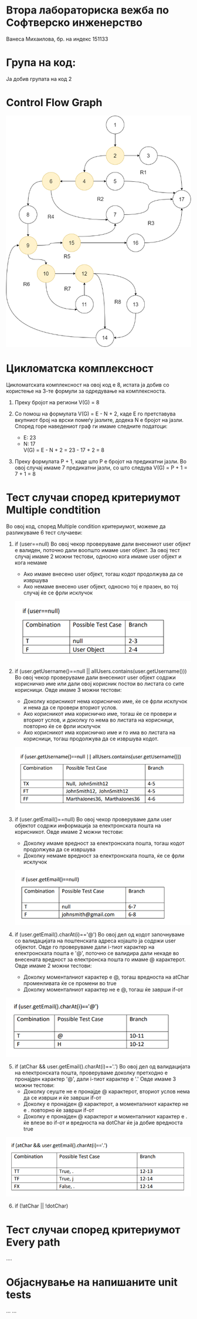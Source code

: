 # Втора лабораториска вежба по Софтверско инженерство
Ванеса Михаилова, бр. на индекс 151133

# Група на код:
Ја добив групата на код 2

# Control Flow Graph
![alt text](https://github.com/vmihailova/SI_Lab2_151133/blob/master/151133_Control_Flow.png?raw=true)

# Цикломатска комплексност
Цикломатската комплексност на овој код е 8, истата ја добив со користење на 3-те формули за одредување на комплексноста.

1. Преку бројот на региони
   V(G) = 8
   
2. Со помош на формулата V(G) = E - N + 2, каде E го претставува вкупниот број на врски помеѓу јазлите, додека N е бројот на јазли.     
   Според горе наведениот граф ги имаме следните податоци:
   - E: 23
   - N: 17   
   V(G) = E - N + 2 = 23 - 17 + 2 = 8

3. Преку формулата P + 1, каде што P е бројот на предикатни јазли. Во овој случај имаме 7 предикатни јазли, со што следува
   V(G) = P + 1 = 7 + 1 = 8


# Тест случаи според критериумот Multiple condtition

Во овој код, според Multiple condition критериумот, можеме да разликуваме 6 тест случаеви:

 1. if (user==null) 
    Во овој чекор проверуваме дали внесениот user објект е валиден, поточно дали воопшто имаме user објект. 
    За овој тест случај имаме 2 можни тестови, односно кога имаме user објект и кога немаме
     - Ако имаме внесено user објект, тогаш кодот продолжува да се извршува
     - Ако немаме внесено user објект, односно тој е празен, во тој случај ќе се фрли исклучок
     
    ![alt text](https://github.com/vmihailova/SI_lab2_151133/blob/master/MultipleConditionsDATA/MC1.png?raw=true)
    
 
 2. if (user.getUsername()==null || allUsers.contains(user.getUsername()))
    Во овој чекор проверуваме дали внесениот user објект содржи корисничко име или дали овој корисник постои во листата со сите корисници.
    Овде имаме 3 можни тестови:
    - Доколку корисникот нема корисничко име, ќе се фрли исклучок и нема да се провери вториот услов.
    - Ако корисникот има корисничко име, тогаш ќе се провери и вториот услов, и доколку го нема во листата на корисници, повторно ќе се фрли исклучок
    - Ако корисникот има корисничко име и го има во листата на корисници, тогаш продолжува да се извршува кодот.
    
    ![alt text](https://github.com/vmihailova/SI_lab2_151133/blob/master/MultipleConditionsDATA/MC2.png?raw=true)
    
 
 3.  if (user.getEmail()==null)
     Во овој чекор проверуваме дали user објектот содржи информација за електронската пошта на корисникот. 
     Овде имаме 2 можни тестови:
      - Доколку имаме вредност за електронската пошта, тогаш кодот продолжува да се извршува
      - Доколку немаме вредност за електронската пошта, ќе се фрли исклучок
     
     ![alt text](https://github.com/vmihailova/SI_lab2_151133/blob/master/MultipleConditionsDATA/MC3.png?raw=true)

 4. if (user.getEmail().charAt(i)=='@')
    Во овој дел од кодот започнуваме со валидацијата на поштенската адреса којашто ја содржи user објектот. Овде го проверуваме дали i-тиот карактер на електронската пошта е '@', поточно се валидира дали некаде во внесената вредност за електронска пошта го имаме @ карактерот.
    Овде имаме 2 можни тестови:
     - Доколку моменталниот карактер е @, тогаш вредноста на atChar променливата ќе се промени во true
     - Доколку моменталниот карактер не е @, тогаш ќе заврши if-от
     
   ![alt text](https://github.com/vmihailova/SI_lab2_151133/blob/master/MultipleConditionsDATA/MC4.png?raw=true)
 
 5. if (atChar && user.getEmail().charAt(i)=='.')
    Во овој дел од валидацијата на електронската пошта, проверуваме доколку претходно е пронајден карактер '@', дали i-тиот карактер е '.'
    Овде имаме 3 можни тестови:
      -  Доколку сеуште не е пронајде @ карактерот, вториот услов нема да се изврши и ќе заврши if-от
      -  Доколку е пронајден @ карактерот, а моменталниот карактер не е . повторно ќе заврши if-от
      -  Доколку е пронајден @ карактерот и моменталниот карактер е . ќе влезе во if-от и вредноста на dotChar ќе ја добие вредноста true
      
   ![alt text](https://github.com/vmihailova/SI_lab2_151133/blob/master/MultipleConditionsDATA/MC5.png?raw=true)
 
 6. if (!atChar || !dotChar)


# Тест случаи според критериумот Every path
....

# Објаснување на напишаните unit tests
... ...
